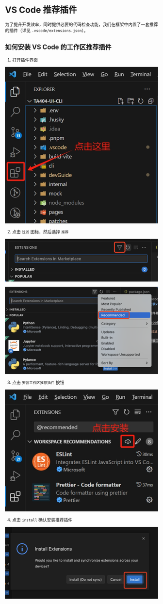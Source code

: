 # VS Code 推荐插件

为了提升开发效率，同时提供必要的代码检查功能，我们在框架中内置了一套推荐的插件（详见 `.vscode/extensions.json`）。

## 如何安装 VS Code 的工作区推荐插件

1. 打开插件界面

![](./vscode/open_extension_market.png)

2. 点击 `过滤` 图标，然后选择 `推荐`

![](./vscode/filter_extension.png)

![](./vscode/select_recommended.png)

3. 点击 `安装工作区推荐插件` 按钮

![](./vscode/click_install.png)

4. 点击 `install` 确认安装推荐插件

![](./vscode/confirm_install.png)
